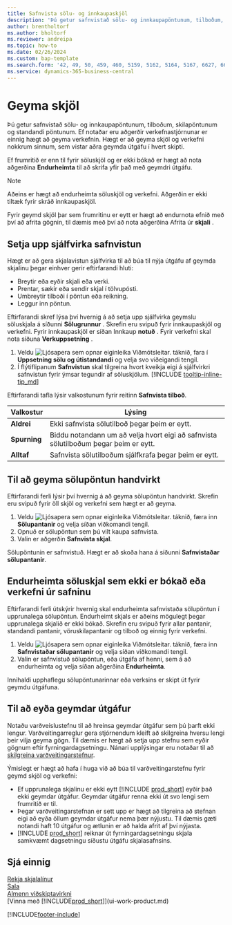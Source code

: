 ```yaml
---
title: Safnvista sölu- og innkaupaskjöl
description: 'Þú getur safnvistað sölu- og innkaupapöntunum, tilboðum, skilapöntunum og standandi pöntunum.'
author: brentholtorf
ms.author: bholtorf
ms.reviewer: andreipa
ms.topic: how-to
ms.date: 02/26/2024
ms.custom: bap-template
ms.search.form: '42, 49, 50, 459, 460, 5159, 5162, 5164, 5167, 6627, 6630, 6644, 9305, 9306, 9346, 9347, 9348, 9349'
ms.service: dynamics-365-business-central
---
```

# Geyma skjöl

Þú getur safnvistað sölu- og innkaupapöntunum, tilboðum, skilapöntunum og standandi pöntunum. Ef notaðar eru aðgerðir verkefnastjórnunar er einnig hægt að geyma verkefnin. Hægt er að geyma skjöl og verkefni nokkrum sinnum, sem vistar aðra geymda útgáfu í hvert skipti.

Ef frumritið er enn til fyrir söluskjöl og er ekki bókað er hægt að nota aðgerðina **Endurheimta** til að skrifa yfir það með geymdri útgáfu. 

> [!NOTE]
> Aðeins er hægt að endurheimta söluskjöl og verkefni. Aðgerðin er ekki tiltæk fyrir skráð innkaupaskjöl.

Fyrir geymd skjöl þar sem frumritinu er eytt er hægt að endurnota efnið með því að afrita gögnin, til dæmis með því að nota aðgerðina Afrita úr **skjali** .  

## Setja upp sjálfvirka safnvistun

Hægt er að gera skjalavistun sjálfvirka til að búa til nýja útgáfu af geymda skjalinu þegar einhver gerir eftirfarandi hluti:

* Breytir eða eyðir skjali eða verki.
* Prentar, sækir eða sendir skjal í tölvupósti.
* Umbreytir tilboði í pöntun eða reikning.
* Leggur inn pöntun.

Eftirfarandi skref lýsa því hvernig á að setja upp sjálfvirka geymslu söluskjala á síðunni **Sölugrunnur** . Skrefin eru svipuð fyrir innkaupaskjöl og verkefni. Fyrir innkaupaskjöl er síðan Innkaup **notuð** . Fyrir verkefni skal nota síðuna **Verkuppsetning** .

1. Veldu ![Ljósapera sem opnar eiginleika Viðmótsleitar.](media/ui-search/search_small.png "Segðu mér hvað þú vilt gera") táknið, fara í **Uppsetning sölu og útistandandi** og velja svo viðeigandi tengil.
2. Í flýtiflipanum **Safnvistun** skal tilgreina hvort kveikja eigi á sjálfvirkri safnvistun fyrir ýmsar tegundir af söluskjölum. [!INCLUDE [tooltip-inline-tip_md](includes/tooltip-inline-tip_md.md)]

Eftirfarandi tafla lýsir valkostunum fyrir reitinn **Safnvista tilboð**.

|Valkostur|Lýsing|
|------|-----------|
|**Aldrei**| Ekki safnvista sölutilboð þegar þeim er eytt.|
|**Spurning**|Biddu notandann um að velja hvort eigi að safnvista sölutilboðum þegar þeim er eytt.|
|**Alltaf**|Safnvista sölutilboðum sjálfkrafa þegar þeim er eytt.|

## Til að geyma sölupöntun handvirkt

Eftirfarandi ferli lýsir því hvernig á að geyma sölupöntun handvirkt. Skrefin eru svipuð fyrir öll skjöl og verkefni sem hægt er að geyma.

1. Veldu ![Ljósapera sem opnar eiginleika Viðmótsleitar.](media/ui-search/search_small.png "Segðu mér hvað þú vilt gera") táknið, færa inn **Sölupantanir** og velja síðan viðkomandi tengil.  
2. Opnuð er sölupöntun sem þú vilt kaupa safnvista.  
3. Valin er aðgerðin **Safnvista skjal**.

Sölupöntunin er safnvistuð. Hægt er að skoða hana á síðunni **Safnvistaðar sölupantanir**.

## Endurheimta söluskjal sem ekki er bókað eða verkefni úr safninu

Eftirfarandi ferli útskýrir hvernig skal endurheimta safnvistaða sölupöntun í upprunalega sölupöntun. Endurheimt skjals er aðeins mögulegt þegar upprunalega skjalið er ekki bókað. Skrefin eru svipuð fyrir allar pantanir, standandi pantanir, vöruskilapantanir og tilboð og einnig fyrir verkefni.

1. Veldu ![Ljósapera sem opnar eiginleika Viðmótsleitar.](media/ui-search/search_small.png "Segðu mér hvað þú vilt gera") táknið, færa inn **Safnvistaðar sölupantanir** og velja síðan viðkomandi tengil.
2. Valin er safnvistuð sölupöntun, eða útgáfa af henni, sem á að endurheimta og velja síðan aðgerðina **Endurheimta**.  

Innihaldi upphaflegu sölupöntunarinnar eða verksins er skipt út fyrir geymdu útgáfuna.

## Til að eyða geymdar útgáfur

Notaðu varðveislustefnu til að hreinsa geymdar útgáfur sem þú þarft ekki lengur. Varðveitingarreglur gera stjórnendum kleift að skilgreina hversu lengi þeir vilja geyma gögn. Til dæmis er hægt að setja upp stefnu sem eyðir gögnum eftir fyrningardagsetningu. Nánari upplýsingar eru notaðar til að [skilgreina varðveitingarstefnur](admin-data-retention-policies.md).

Ýmislegt er hægt að hafa í huga við að búa til varðveitingarstefnu fyrir geymd skjöl og verkefni:

* Ef upprunalega skjalinu er ekki eytt [!INCLUDE [prod_short](includes/prod_short.md)]  eyðir það ekki geymdar útgáfur. Geymdar útgáfur renna ekki út svo lengi sem frumritið er til.
* Þegar varðveitingarstefnan er sett upp er hægt að tilgreina að stefnan eigi að eyða öllum geymdar útgáfur nema þær nýjustu. Til dæmis gæti notandi haft 10 útgáfur og ætlunin er að halda afrit af því nýjasta. 
* [!INCLUDE [prod_short](includes/prod_short.md)] reiknar út fyrningardagsetningu skjala samkvæmt dagsetningu síðustu útgáfu skjalasafnsins.

## Sjá einnig

[Rekja skjalalínur](across-how-to-track-document-lines.md)  
[Sala](sales-manage-sales.md)  
[Almenn viðskiptavirkni](ui-across-business-areas.md)  
[Vinna með [!INCLUDE[prod_short](includes/prod_short.md)]](ui-work-product.md)

[!INCLUDE[footer-include](includes/footer-banner.md)]
